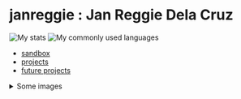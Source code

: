 # janreggie : Jan Reggie Dela Cruz

![My stats](https://github-readme-stats.vercel.app/api?username=janreggie&show_icons=true) ![My commonly used languages](https://github-readme-stats.vercel.app/api/top-langs/?username=janreggie&layout=compact)

- [sandbox](https://janreggie.github.io/)
- [projects](https://janreggie.github.io/project/)
- [future projects](./FUTURE.markdown)

<details>
  <summary>Some images</summary>

  ![My summary (Codersrank)](https://cr-ss-service.azurewebsites.net/api/ScreenShot?widget=summary&username=janreggie)
  ![My skills chart (Codersrank)](https://cr-skills-chart-widget.azurewebsites.net/api/api?username=janreggie)

</details>
